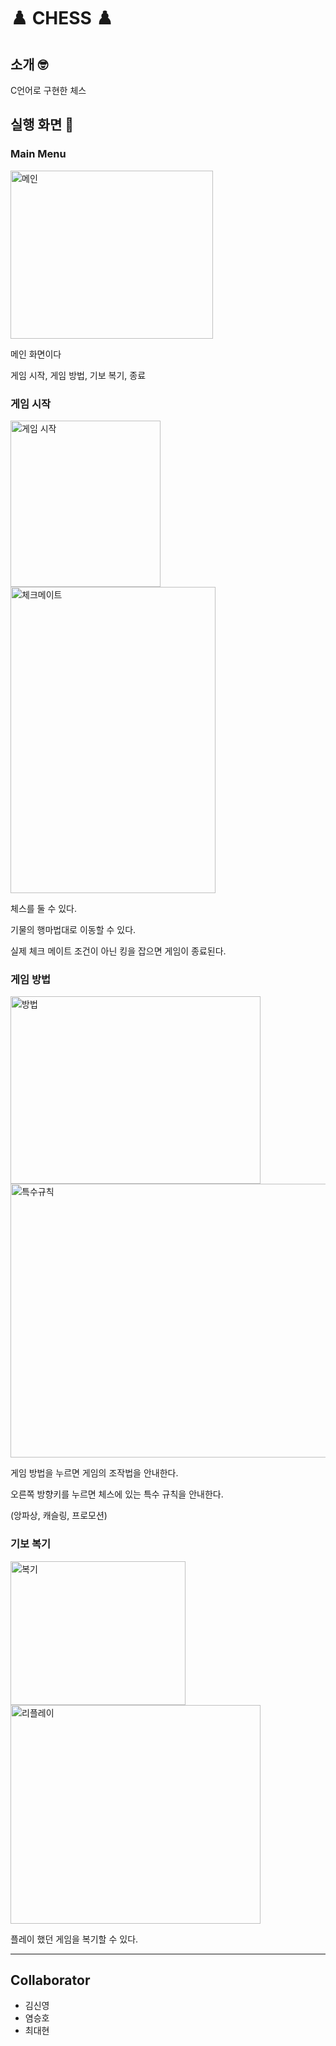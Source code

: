# ♟️ CHESS ♟️

## 소개 🤓
C언어로 구현한 체스


## 실행 화면 📸
### Main Menu
<img width="324" height="269" alt="메인" src="https://github.com/user-attachments/assets/740f4838-d6e3-480b-8f3d-392a3ec44ce4" />


메인 화면이다

게임 시작, 게임 방법, 기보 복기, 종료


### 게임 시작
<img width="240" height="266" alt="게임 시작" src="https://github.com/user-attachments/assets/85410cc4-e173-41d1-b94a-6ebcef37e67e" />
<img width="328" height="490" alt="체크메이트" src="https://github.com/user-attachments/assets/8a38820b-d243-4069-9ddb-2fc305025d53" />


체스를 둘 수 있다.

기물의 행마법대로 이동할 수 있다.

실제 체크 메이트 조건이 아닌 킹을 잡으면 게임이 종료된다. 


### 게임 방법
<img width="400" height="300" alt="방법" src="https://github.com/user-attachments/assets/bd01e79e-1cce-4678-a5ab-8916139330bb" />
<img width="518" height="438" alt="특수규칙" src="https://github.com/user-attachments/assets/e349ca1e-c520-40d7-a5d0-9c664dfd9031" />


게임 방법을 누르면 게임의 조작법을 안내한다.

오른쪽 방향키를 누르면 체스에 있는 특수 규칙을 안내한다.

(앙파상, 캐슬링, 프로모션)



### 기보 복기
<img width="280" height="230" alt="복기" src="https://github.com/user-attachments/assets/a3958265-b2d8-4e0d-a7bb-1af3c5998497" />
<img width="400" height="350" alt="리플레이" src="https://github.com/user-attachments/assets/e481892d-274f-4b8a-9d0b-991ec5628931" />


플레이 했던 게임을 복기할 수 있다.


---

## Collaborator
- 김신영
- 염승호
- 최대현
